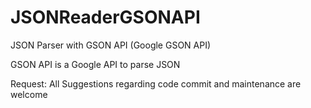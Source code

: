JSONReaderGSONAPI
=================

JSON Parser with GSON API (Google GSON API)

GSON API is a Google API to parse JSON


Request: All Suggestions regarding code commit and maintenance are welcome
